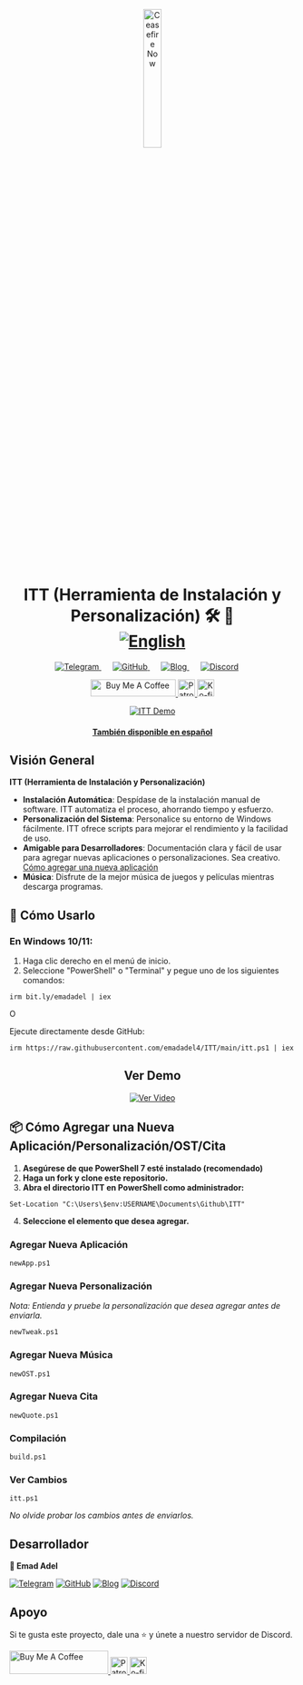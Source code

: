 <p align="center">
  <a href="https://techforpalestine.org/learn-more" rel="nofollow">
    <img src="https://raw.githubusercontent.com/Safouene1/support-palestine-banner/master/StandWithPalestine.svg" alt="Ceasefire Now" style="width:25%;">
  </a>
</p>

<h1 align="center">ITT (Herramienta de Instalación y Personalización) 🛠️ 🚀
<div align="center">
<a href="/README.md">
  <img src="https://img.shields.io/badge/-English-green" alt="English">
</a>
</div>
</h1>

<div align="center">
    <a href="https://t.me/ittemadadel" style="margin-right: 20px;">
        <img src="https://img.shields.io/badge/Telegram-2CA5E0?style=flat&logo=telegram&logoColor=white" alt="Telegram">
    </a>
    <a href="https://github.com/emadadel4/itt" style="margin-right: 20px;">
        <img src="https://img.shields.io/badge/GitHub-181717?style=flat&logo=github&logoColor=white" alt="GitHub">
    </a>
    <a href="https://emadadel4.github.io" style="margin-right: 20px;">
        <img src="https://img.shields.io/badge/Blog-FF5722?style=flat&logo=blogger&logoColor=white" alt="Blog">
    </a>
    <a href="https://discord.gg/3eV79KgD" style="margin-right: 20px;">
        <img src="https://img.shields.io/badge/-Discord-7289da?style=flat&logo=discord&logoColor=white" alt="Discord">
    </a>
</div>

<p align="center">
<a href="https://www.buymeacoffee.com/emadadel" target="_blank"><img src="https://cdn.buymeacoffee.com/buttons/default-orange.png" alt="Buy Me A Coffee" height="30" width="150">
</a>

  <a href="https://www.patreon.com/emadadel" target="_blank">
    <img src="https://img.shields.io/badge/Patron-blue?logo=patreon" alt="Patron" height="30">
  </a>

  <a href="https://ko-fi.com/emadadel" target="_blank">
  <img src="https://img.shields.io/badge/Ko--fi-blue?logo=kofi" alt="Ko-fi" height="30">
</a>

</p>

<p align="center">
  <a target="_blank" rel="noopener noreferrer" href="https://raw.githubusercontent.com/emadadel4/ITT/main/Assets/Images/demo.PNG">
    <img src="https://raw.githubusercontent.com/emadadel4/ITT/main/Assets/Images/demo.PNG" alt="ITT Demo" style="max-width: 100%;">
      <h4 align="center"><a href="https://emadadel4.github.io/es/itt/" target="_blank">También disponible en español</a></h4>
  </a>
</p>

<h2>Visión General</h2>

<p><strong>ITT (Herramienta de Instalación y Personalización)</strong></p>

- **Instalación Automática**: Despídase de la instalación manual de software. ITT automatiza el proceso, ahorrando tiempo y esfuerzo.
- **Personalización del Sistema**: Personalice su entorno de Windows fácilmente. ITT ofrece scripts para mejorar el rendimiento y la facilidad de uso.
- **Amigable para Desarrolladores**: Documentación clara y fácil de usar para agregar nuevas aplicaciones o personalizaciones. Sea creativo. <a href="#--how-to-add-a-new-apptweakostquote">Cómo agregar una nueva aplicación</a>
- **Música**: Disfrute de la mejor música de juegos y películas mientras descarga programas.

<h2>🚀 Cómo Usarlo</h2>

<h3>En Windows 10/11:</h3>
<ol>
<li>Haga clic derecho en el menú de inicio.</li>
<li>Seleccione "PowerShell" o "Terminal" y pegue uno de los siguientes comandos:</li>
</ol>

<pre><code>irm bit.ly/emadadel | iex
</code></pre>

O

<p>Ejecute directamente desde GitHub:</p>

<pre><code>irm https://raw.githubusercontent.com/emadadel4/ITT/main/itt.ps1 | iex
</code></pre>

<div align="center">

  ## Ver Demo

  [![Ver Video](https://img.youtube.com/vi/QmO82OTsU5c/hqdefault.jpg)](https://www.youtube.com/watch?v=QmO82OTsU5c)
</div>

<h2> 📦 Cómo Agregar una Nueva Aplicación/Personalización/OST/Cita</h2>
<ol>
<li><strong>Asegúrese de que PowerShell 7 esté instalado (recomendado)</strong></li>
<li><strong>Haga un fork y clone este repositorio.</strong></li>
<li><strong>Abra el directorio ITT en PowerShell como administrador:</strong></li>
</ol>

<pre><code>Set-Location "C:\Users\$env:USERNAME\Documents\Github\ITT"
</code></pre>

<ol start="4">
<li><strong>Seleccione el elemento que desea agregar.</strong></li>
</ol>

<h3>Agregar Nueva Aplicación</h3>

<pre><code>newApp.ps1
</code></pre>

<h3>Agregar Nueva Personalización</h3>

<p><em>Nota: Entienda y pruebe la personalización que desea agregar antes de enviarla.</em></p>

<pre><code>newTweak.ps1
</code></pre>

<h3>Agregar Nueva Música</h3>

<pre><code>newOST.ps1
</code></pre>

<h3>Agregar Nueva Cita</h3>

<pre><code>newQuote.ps1
</code></pre>

<h3>Compilación</h3>

<pre><code>build.ps1
</code></pre>

<h3>Ver Cambios</h3>
<pre><code>itt.ps1
</code></pre>

<p><em>No olvide probar los cambios antes de enviarlos.</em></p>

<h2>Desarrollador</h2>

<p><strong>👤 Emad Adel</strong></p>

[![Telegram](https://img.shields.io/badge/Telegram-2CA5E0?style=flat&logo=telegram&logoColor=white)](https://t.me/ittemadadel) [![GitHub](https://img.shields.io/badge/GitHub-181717?style=flat&logo=github&logoColor=white)](https://github.com/emadadel4) [![Blog](https://img.shields.io/badge/Blog-FF5722?style=flat&logo=blogger&logoColor=white)](https://emadadel4.github.io) [![Discord](https://img.shields.io/badge/-Discord-7289da?style=flat&logo=discord&logoColor=white)](https://discord.gg/3eV79KgD)

## Apoyo

<p>Si te gusta este proyecto, dale una ⭐️ y únete a nuestro servidor de Discord.</p>

<a href="https://www.buymeacoffee.com/emadadel" target="_blank">
  <img src="https://cdn.buymeacoffee.com/buttons/default-orange.png" alt="Buy Me A Coffee" height="41" width="174">
</a>
<a href="https://www.patreon.com/emadadel" target="_blank">
  <img src="https://img.shields.io/badge/Patron-blue?logo=patreon" alt="Patron" height="30">
</a>
<a href="https://ko-fi.com/emadadel" target="_blank">
  <img src="https://img.shields.io/badge/Ko--fi-blue?logo=kofi" alt="Ko-fi" height="30">
</a>
